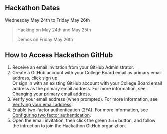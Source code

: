 ## Hackathon Dates 
Wednesday May 24th to Friday May 26th
> Hacking on May 24th and May 25th
> 
> Demos on Friday May 26th

## How to Access Hackathon GitHub
1. Receive an email invitation from your GitHub Administrator.
2. Create a GitHub account with your College Board email as primary email address, click [sign up](https://github.com/signup).
<br>Or sign in with an existing GitHub account with your College Board email address as the primary email address. For more information, see [Changing your primary email address](https://docs.github.com/en/enterprise-server@3.4/account-and-profile/setting-up-and-managing-your-personal-account-on-github/managing-email-preferences/changing-your-primary-email-address).
3. Verify your email address (when prompted). For more information, see [Verifying your email address](https://docs.github.com/en/get-started/signing-up-for-github/verifying-your-email-address).
4. Enable two-factor authentication (2FA). For more information, see [Configuring two factor authentication](https://docs.github.com/en/authentication/securing-your-account-with-two-factor-authentication-2fa/configuring-two-factor-authentication).
5. Open the email invitation, then click the green `Join` button, and follow the intruction to join the Hackathon GitHub organiztion.
